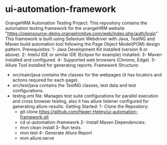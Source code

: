 # ui-automation-framework
OrangeHRM Automation Testing Project:
This repository contains the automation testing framework for the orangeHRM website "https://opensource-demo.orangehrmlive.com/web/index.php/auth/login" 
This framework is built using Selenium Webdriver with Java, TestNG and Maven build automation tool following the Page Object Model(POM) design pattern.
Prerequisites:
1- Java Development Kit installed (version 8 or above).
2- InteliJ IDE or similar IDE (Eclipse for example) installed.
3- Maven installed and configured.
4- Supported web browsers (Chrome, Edge).
5- Allure Tool installed for generating reports.
Framework Structure:
- src/main/java contains the classes for the webpages (it has locators and actions required for each page).
- src/test/java contains the TestNG classes, test data and test configurations.
- testng.xml file: Manages test suite configurations for parallel execution and cross browser testing, also it has allure listener configured for generating 
allure-results. 
Getting Started:
1- Clone the Repository:
  - git clone https://github.com/Hager-Helmy/ui-automation-framework.git
  - cd ui-automation-framework
2- Install Maven Dependencies:
  - mvn clean install 
3- Run tests
  - mvn test
4- Generate Allure Report
   - mvn allure:serve
